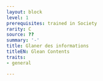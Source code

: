 ```yaml
---
layout: block
level: 1
prerequisites: trained in Society
rarity: C
source: ??
summary: '-'
title: Glaner des informations
titleEN: Glean Contents
traits:
- general

---
```


